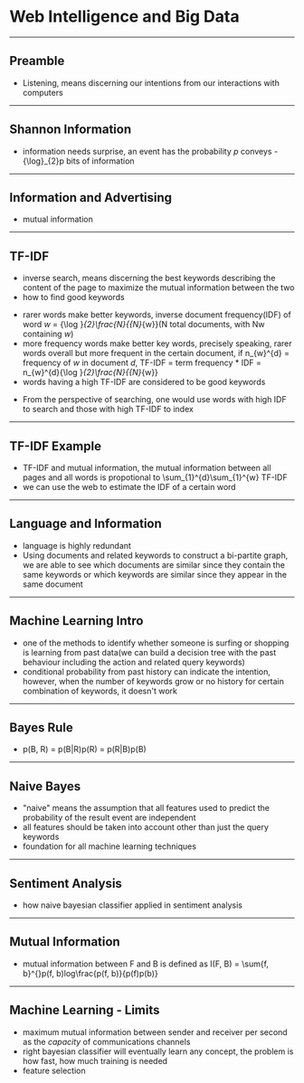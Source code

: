 # Web Intelligence and Big Data
***
## Preamble
* Listening, means discerning our intentions from our interactions with computers

***
## Shannon Information
* information needs surprise, an event has the probability *p* conveys -{\log}_{2}p bits of information

***
## Information and Advertising
* mutual information

***
## TF-IDF
* inverse search, means discerning the best keywords describing the content of the page to maximize the mutual information between the two
* how to find good keywords
 - rarer words make better keywords, inverse document frequency(IDF) of word *w* = {\log }_{2}\frac{N}{{N}_{w}}(N total documents, with Nw containing *w*)
 - more frequency words make better key words, precisely speaking, rarer words overall but more frequent in the certain document, if n_{w}^{d} = frequency of *w* in document *d*, TF-IDF = term frequency \* IDF = n_{w}^{d}{\log }_{2}\frac{N}{{N}_{w}}
 - words having a high TF-IDF are considered to be good keywords
* From the perspective of searching, one would use words with high IDF to search and those with high TF-IDF to index

***
## TF-IDF Example
* TF-IDF and mutual information, the mutual information between all pages and all words is propotional to \sum_{1}^{d}\sum_{1}^{w} TF-IDF
* we can use the web to estimate the IDF of a certain word

***
## Language and Information
* language is highly redundant
* Using documents and related keywords to construct a bi-partite graph, we are able to see which documents are similar since they contain the same keywords or which keywords are similar since they appear in the same document

***
## Machine Learning Intro
* one of the methods to identify whether someone is surfing or shopping is learning from past data(we can build a decision tree with the past behaviour including the action and related query keywords)
* conditional probability from past history can indicate the intention, however, when the number of keywords grow or no history for certain combination of keywords, it doesn't work

***
## Bayes Rule
* p(B, R) = p(B|R)p(R) = p(R|B)p(B)

***
## Naive Bayes
* "naive" means the assumption that all features used to predict the probability of the result event are independent
* all features should be taken into account other than just the query keywords
* foundation for all machine learning techniques

***
## Sentiment Analysis
* how naive bayesian classifier applied in sentiment analysis

***
## Mutual Information
* mutual information between F and B is defined as I(F, B) = \sum{f, b}^{}p(f, b)log\frac{p(f, b)}{p(f)p(b)}

***
## Machine Learning - Limits
* maximum mutual information between sender and receiver per second as the *capacity* of communications channels
* right bayesian classifier will eventually learn any concept, the problem is how fast, how much training is needed
* feature selection
